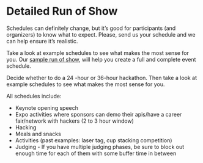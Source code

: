 # Detailed Run of Show

Schedules can definitely change, but it’s good for participants (and organizers) to know what to expect. Please, send us your schedule and we can help ensure it’s realistic.

Take a look at example schedules to see what makes the most sense for you. Our [sample run of show](https://docs.google.com/spreadsheets/d/1e2B4-AYUU3Y0xFmiTGLYfRosP2IdXxF1Ud5GvGh-6cE/edit?usp=sharing), will help you create a full and complete event schedule.

Decide whether to do a 24 -hour or 36-hour hackathon. Then take a look at example schedules to see what makes the most sense for you.

All schedules include:

* Keynote opening speech
* Expo activities where sponsors can demo their apis/have a career fair/network with hackers (2 to 3 hour window)
* Hacking
* Meals and snacks
* Activities (past examples: laser tag, cup stacking competition)
* Judging - If you have multiple judging phases, be sure to block out enough time for each of them with some buffer time in between

